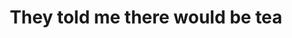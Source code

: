 ---
ee_id: '4482'
site: '1'
type: '2'
url: 2019-045-they-told-me-there-would-be-tea
title: They told me there would be tea
year: '2019'
display_year: '2019'
medium: Audio mixtape (for NTS radio)
dims:
pitch: Mixtape for NTS radio (kinda wild TBH)
ps:
live_url: https://www.nts.live/shows/guests/episodes/cory-arcangel-hampus-lindwall-18th-june-2019
related:
youtube:
related_code:
imgs: tea-mix-2019-045-db-ih--cIDu.jpg
subheading:
download:
add_credit: Cory Arcangel & Hampus Lindwall
add_credits:
commission:
layout: things-i-made
---
